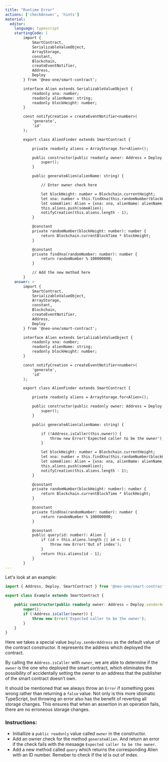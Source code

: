 ```yaml
---
title: "Runtime Error"
actions: ['checkAnswer', 'hints']
material: 
  editor:
    language: typescript
    startingCode: |
        import {
            SmartContract,
            SerializableValueObject,
            ArrayStorage,
            constant,
            Blockchain,
            createEventNotifier,
            Address,
            Deploy
        } from '@neo-one/smart-contract';

        interface Alien extends SerializableValueObject {
            readonly xna: number;
            readonly alienName: string;
            readonly blockHeight: number;
        }

        const notifyCreation = createEventNotifier<number>(
            'generate',
            'id'
        );

        export class AlienFinder extends SmartContract {

            private readonly aliens = ArrayStorage.for<Alien>();

            public constructor(public readonly owner: Address = Deploy.senderAddress) {
                super();
            }

            public generateAlien(alienName: string) {

                // Enter owner check here

                let blockHeight: number = Blockchain.currentHeight;
                let xna: number = this.findXna(this.randomNumber(blockHeight));
                let someAlien: Alien = {xna: xna, alienName: alienName, blockHeight: blockHeight};
                this.aliens.push(someAlien);
                notifyCreation(this.aliens.length - 1);
            }

            @constant
            private randomNumber(blockHeight: number): number {
                return Blockchain.currentBlockTime * blockHeight;
            }

            @constant
            private findXna(randomNumber: number): number {
                return randomNumber % 100000000;
            }

            // Add the new method here
        }
    answer: > 
        import {
            SmartContract,
            SerializableValueObject,
            ArrayStorage,
            constant,
            Blockchain,
            createEventNotifier,
            Address,
            Deploy
        } from '@neo-one/smart-contract';

        interface Alien extends SerializableValueObject {
            readonly xna: number;
            readonly alienName: string;
            readonly blockHeight: number;
        }

        const notifyCreation = createEventNotifier<number>(
            'generate',
            'id'
        );

        export class AlienFinder extends SmartContract {

            private readonly aliens = ArrayStorage.for<Alien>();

            public constructor(public readonly owner: Address = Deploy.senderAddress) {
                super();
            }

            public generateAlien(alienName: string) {

                if (!Address.isCaller(this.owner)) {
                    throw new Error('Expected caller to be the owner');
                }

                let blockHeight: number = Blockchain.currentHeight;
                let xna: number = this.findXna(this.randomNumber(blockHeight));
                let someAlien: Alien = {xna: xna, alienName: alienName, blockHeight: blockHeight};
                this.aliens.push(someAlien);
                notifyCreation(this.aliens.length - 1);
            }

            @constant
            private randomNumber(blockHeight: number): number {
                return Blockchain.currentBlockTime * blockHeight;
            }

            @constant
            private findXna(randomNumber: number): number {
                return randomNumber % 100000000;
            }

            @constant
            public query(id: number): Alien {
                if (id > this.aliens.length || id < 1) {
                    throw new Error('Out of index');
                }
                return this.aliens[id - 1];
            }
        }
---
```




Let's look at an example:

```typescript
import { Address, Deploy, SmartContract } from '@neo-one/smart-contract';

export class Example extends SmartContract {

    public constructor(public readonly owner: Address = Deploy.senderAddress) {
        super();
        if (!Address.isCaller(owner)) {
            throw new Error('Expected caller to be the owner');
        }
    }
}
```

Here we takes a special value `Deploy.senderAddress` as the default value of the contract constructor. It represents the address which deployed the contract.

By calling the `Address.isCaller` with `owner`, we are able to determine if the `owner` is the one who deployed the smart contract, which eliminates the possibility of accidentally setting the owner to an address that the publisher of the smart contract doesn’t own.

It should be mentioned that we always throw an `Error` if something goes wrong rather than returning a `false` value. Not only is this more idiomatic TypeScript, but throwing an error also has the benefit of reverting all storage changes. This ensures that when an assertion in an operation fails, there are no erroneous storage changes.

### Instructions: 

- Initiallize a `public readonly` value called `owner` in the constructor.
- Add an owner check for the method `generateAlien`. And return an error if the check fails with the mesaage `Expected caller to be the owner`.
- Add a new method called `query` which returns the corresponding Alien with an ID number. Remeber to check if the id is out of index.